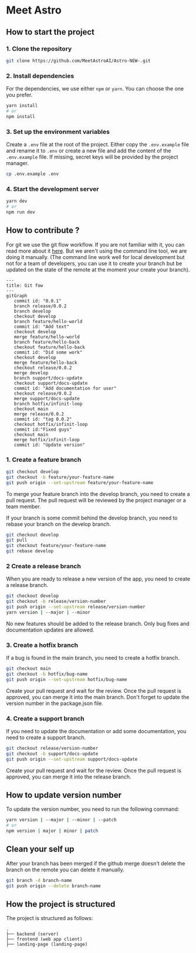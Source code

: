 # Meet Astro

## How to start the project

### 1. Clone the repository

```bash
git clone https://github.com/MeetAstroAI/Astro-NEW-.git
```

### 2. Install dependencies

For the dependencies, we use either `npm` or `yarn`. You can choose the one you prefer.

```bash
yarn install
# or
npm install
```

### 3. Set up the environment variables

Create a `.env` file at the root of the project. Either copy the `.env.example` file and rename it to `.env` or create a new file and add the content of the `.env.example` file. If missing, secret keys will be provided by the project manager.

```bash
cp .env.example .env
```

### 4. Start the development server

```bash
yarn dev
# or
npm run dev
```

## How to contribute ?

For git we use the git flow workflow. If you are not familiar with it, you can read more about it [here](https://www.atlassian.com/git/tutorials/comparing-workflows/gitflow-workflow). But we aren't using the command line tool, we are doing it manually. (The command line work well for local development but not for a team of developers, you can use it to create your branch but be updated on the state of the remote at the moment your create your branch).

```mermaid
---
title: Git fow
---
gitGraph
   commit id: "0.0.1"
   branch release/0.0.2
   branch develop
   checkout develop
   branch feature/hello-world
   commit id: "Add text"
   checkout develop
   merge feature/hello-world
   branch feature/hello-back
   checkout feature/hello-back
   commit id: "Did some work"
   checkout develop
   merge feature/hello-back
   checkout release/0.0.2
   merge develop
   branch support/docs-update
   checkout support/docs-update
   commit id: "Add documentation for user"
   checkout release/0.0.2
   merge support/docs-update
   branch hotfix/infinit-loop
   checkout main
   merge release/0.0.2
   commit id: "tag 0.0.2"
   checkout hotfix/infinit-loop
   commit id:"Fixed guys"
   checkout main
   merge hotfix/infinit-loop
   commit id: "Update version"
```

### 1. Create a feature branch

```bash
git checkout develop
git checkout -b feature/your-feature-name
git push origin --set-upstream feature/your-feature-name
```

To merge your feature branch into the develop branch, you need to create a pull request. The pull request will be reviewed by the project manager or a team member.

If your branch is some commit behind the develop branch, you need to rebase your branch on the develop branch.

```bash
git checkout develop
git pull
git checkout feature/your-feature-name
git rebase develop
```

### 2 Create a release branch

When you are ready to release a new version of the app, you need to create a release branch.

```bash
git checkout develop
git checkout -b release/version-number
git push origin --set-upstream release/version-number
yarn version | --major | --minor
```

No new features should be added to the release branch. Only bug fixes and documentation updates are allowed.

### 3. Create a hotfix branch

If a bug is found in the main branch, you need to create a hotfix branch.

```bash
git checkout main
git checkout -b hotfix/bug-name
git push origin --set-upstream hotfix/bug-name
```

Create your pull request and wait for the review. Once the pull request is approved, you can merge it into the main branch. Don't forget to update the version number in the package.json file.

### 4. Create a support branch

If you need to update the documentation or add some documentation, you need to create a support branch.

```bash
git checkout release/version-number
git checkout -b support/docs-update
git push origin --set-upstream support/docs-update
```

Create your pull request and wait for the review. Once the pull request is approved, you can merge it into the release branch.

## How to update version number

To update the version number, you need to run the following command:

```bash
yarn version | --major | --minor | --patch
# or
npm version | major | minor | patch
```

## Clean your self up

After your branch has been merged if the github merge doesn't delete the branch on the remote you can delete it manually.

```bash
git branch -d branch-name
git push origin --delete branch-name
```

## How the project is structured

The project is structured as follows:

```
.
├── backend (server)
├── frontend (web app client)
├── landing-page (landing-page)
```
